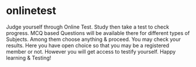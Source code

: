# onlinetest
Judge yourself through Online Test. Study then take a test to check progress. MCQ based Questions will be available there for different types of Subjects. Among them choose anything &amp; proceed. You may check your results. Here you have open choice so that you may be a registered member or not. However you will get access to testify yourself. Happy learning &amp; Testing!

